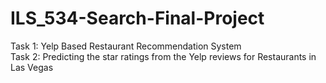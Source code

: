 # ILS_534-Search-Final-Project
Task 1: Yelp Based Restaurant Recommendation System <br>
Task 2: Predicting the star ratings from the Yelp reviews for Restaurants in Las Vegas

